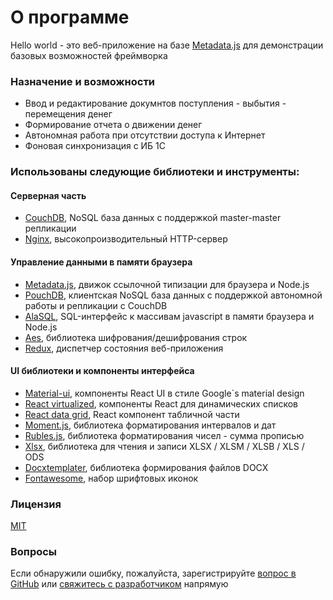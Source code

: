 # О программе
Hello world - это веб-приложение на базе [Metadata.js](https://github.com/oknosoft/metadata.js) для демонстрации базовых возможностей фреймворка

### Назначение и возможности
- Ввод и редактирование докумнтов поступления - выбытия - перемещения денег
- Формирование отчета о движении денег
- Автономная работа при отсутствии доступа к Интернет
- Фоновая синхронизация с ИБ 1С

### Использованы следующие библиотеки и инструменты:

#### Серверная часть
- [CouchDB](http://couchdb.apache.org/), NoSQL база данных с поддержкой master-master репликации
- [Nginx](http://nginx.org/ru/), высокопроизводительный HTTP-сервер

#### Управление данными в памяти браузера
- [Metadata.js](http://www.oknosoft.ru/metadata/), движок ссылочной типизации для браузера и Node.js
- [PouchDB](https://pouchdb.com/), клиентская NoSQL база данных с поддержкой автономной работы и репликации с CouchDB
- [AlaSQL](https://github.com/agershun/alasql), SQL-интерфейс к массивам javascript в памяти браузера и Node.js
- [Aes](http://www.movable-type.co.uk/scripts/aes.html), библиотека шифрования/дешифрования строк
- [Redux](https://github.com/reactjs/redux), диспетчер состояния веб-приложения        

#### UI библиотеки и компоненты интерфейса
- [Material-ui](http://www.material-ui.com/), компоненты React UI в стиле Google`s material design
- [React virtualized](https://github.com/bvaughn/react-virtualized), компоненты React для динамических списков
- [React data grid](https://github.com/adazzle/react-data-grid), React компонент табличной части
- [Moment.js](http://momentjs.com/), библиотека форматирования интервалов и дат
- [Rubles.js](http://meritt.github.io/rubles/), библиотека форматирования чисел - сумма прописью
- [Xlsx](https://github.com/SheetJS/js-xlsx), библиотека для чтения и записи XLSX / XLSM / XLSB / XLS / ODS
- [Docxtemplater](https://github.com/open-xml-templating/docxtemplater), библиотека формирования файлов DOCX
- [Fontawesome](https://fortawesome.github.io/Font-Awesome/), набор шрифтовых иконок

### Лицензия
[MIT](https://ru.wikipedia.org/wiki/%D0%9B%D0%B8%D1%86%D0%B5%D0%BD%D0%B7%D0%B8%D1%8F_MIT)

### Вопросы
Если обнаружили ошибку, пожалуйста, зарегистрируйте [вопрос в GitHub](https://github.com/oknosoft/metadata.js/issues?utf8=%E2%9C%93&q=is%3Aissue) или <a href="mailto:info@oknosoft.ru?subject=helloworld">свяжитесь с разработчиком</a> напрямую
